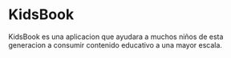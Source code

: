 # KidsBook
KidsBook es una aplicacion que ayudara a muchos niños de esta generacion a consumir contenido educativo a una mayor escala.
